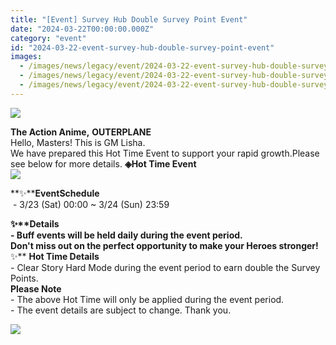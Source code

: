 ```yaml
---
title: "[Event] Survey Hub Double Survey Point Event"
date: "2024-03-22T00:00:00.000Z"
category: "event"
id: "2024-03-22-event-survey-hub-double-survey-point-event"
images:
  - /images/news/legacy/event/2024-03-22-event-survey-hub-double-survey-point-event/126168b175c149ca9004e320c6e53269.webp
  - /images/news/legacy/event/2024-03-22-event-survey-hub-double-survey-point-event/c246106b8a264198a00a9042bc3b80ea_002.webp
  - /images/news/legacy/event/2024-03-22-event-survey-hub-double-survey-point-event/eb0da9c5f2a84a82835fcddf4119ebce.webp
---
```


![](/images/news/legacy/event/2024-03-22-event-survey-hub-double-survey-point-event/126168b175c149ca9004e320c6e53269.webp)  

**The Action Anime,** **OUTERPLANE**  
Hello, Masters! This is GM Lisha.  
We have prepared this Hot Time Event to support your rapid growth.Please see below for more details. **◈Hot Time Event**  
![](/images/news/legacy/event/2024-03-22-event-survey-hub-double-survey-point-event/c246106b8a264198a00a9042bc3b80ea_002.webp)  
  
**✨****EventSchedule**  
 - 3/23 (Sat) 00:00 ~ 3/24 (Sun) 23:59

  
**✨****Details**  
\- Buff events will be held daily during the event period.  
Don't miss out on the perfect opportunity to make your Heroes stronger!**✨** **Hot Time Details**  
\- Clear Story Hard Mode during the event period to earn double the Survey Points.  
**Please Note**  
\- The above Hot Time will only be applied during the event period.  
\- The event details are subject to change. Thank you.

![](/images/news/legacy/event/2024-03-22-event-survey-hub-double-survey-point-event/eb0da9c5f2a84a82835fcddf4119ebce.webp)
